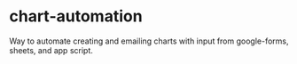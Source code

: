 # chart-automation
Way to automate creating and emailing charts with input from google-forms, sheets, and app script. 
